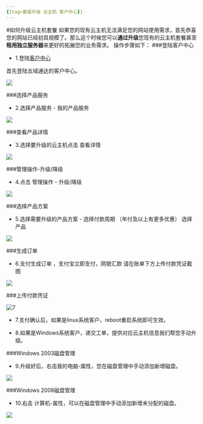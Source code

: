 ```yaml
---
{{tag>套餐升级 云主机 客户中心}}
---
```

#如何升级云主机套餐
如果您的现有云主机无法满足您的网站使用需求，首先恭喜您的网站已经初具规模了。那么这个时候您可以**通过升级**您现有的云主机套餐甚至**租用独立服务器**来更好的拓展您的业务需求。
操作步骤如下：
###登陆客户中心
* 1.登陆[客户中心](http://portal.51hosting.com)

首先登陆五域通达的客户中心。

![][1]

###选择产品服务

* 2.选择产品服务 - 我的产品服务

![][2]

###查看产品详情

* 3.选择要升级的云主机点击 查看详情

![][3]

###管理操作-升级/降级

* 4.点击 管理操作 - 升级/降级

![][4]

###选择产品方案

* 5.选择需要升级的产品方案 - 选择付款周期 （年付及以上有更多优惠） 选择产品

![][5]


###生成订单

* 6.支付生成订单 ，支付宝立即支付，网银汇款 请在账单下方上传付款凭证截图

![][6]

###上传付款凭证

![7](http://ww4.sinaimg.cn/large/a74e55b4jw1dz50s52yrej.jpg)

* 7.支付确认后，如果是linux系统客户，reboot重启系统即可生效。  

* 8.如果是Windows系统客户，递交工单，提供对应云主机信息我们帮您手动升级。

###Windows 2003磁盘管理

* 9.升级好后，右击我的电脑-属性，您在磁盘管理中手动添加新增磁盘。

![][7]

###Windows 2008磁盘管理

* 10.右击 计算机-属性，可以在磁盘管理中手动添加新增未分配的磁盘。

![](http://i1.51hosting.com/2013-11-29_15_56_1.jpg)

[1]:http://ww4.sinaimg.cn/large/a74eed94jw1dz50olkp23j.jpg
[2]:http://ww4.sinaimg.cn/large/a74e55b4jw1dz50n06xtoj.jpg
[3]:http://ww2.sinaimg.cn/large/a74ecc4cjw1dz50nqlqeoj.jpg
[4]:http://ww2.sinaimg.cn/large/a74e55b4jw1dz50pa69ukj.jpg
[5]:http://ww2.sinaimg.cn/large/a74ecc4cjw1dz50po2uxaj.jpg
[6]:http://ww4.sinaimg.cn/large/a74eed94jw1dz50q6as22j.jpg
[7]:http://voga.emagineconcept.com/caicai/knowledgebase/diskcontrol.jpg